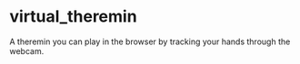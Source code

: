 # virtual_theremin
A theremin you can play in the browser by tracking your hands through the webcam.
